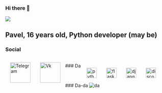 ### Hi there 👋

<img src="https://i.pinimg.com/originals/b2/2a/a2/b22aa22b2f3f55b6468361158d52e2e7.gif" object-fit="cover">

## **Pavel, 16 years old, Python developer (may be)**
### Social
<a href="https://t.me/ZetoQqq">
  <img align="left" alt="Telegram" width="64px" src="https://cdn1.iconfinder.com/data/icons/andriod-app-logo/32/icon_telegram-256.png" style="vertical-align: top; margin: 15px">
</a>
<a href="https://vk.com/zeto_qq">
  <img align="left" alt="Vk" width="64px" src="https://cdn1.iconfinder.com/data/icons/andriod-app-logo/32/icon_vk-256.png" style="vertical-align: top; margin: 15px">
</a>
<br>
### Da
<img src="https://cdn3.iconfinder.com/data/icons/logos-and-brands-adobe/512/267_Python-512.png" width="32px" alt="python" style="vertical-align: top; margin: 15px"><img src="https://pythonforundergradengineers.com/posts/zappa/images/flask_icon.png" width="32px" alt="flask" style="vertical-align: top; margin: 15px"><img src="https://icon-library.com/images/django-icon/django-icon-0.jpg" width="32px" alt="django" style="vertical-align: top; margin: 15px"><img src="https://i.imgur.com/zJI48F6.png" width="32px" alt="discord py" style="vertical-align: top; margin: 15px">
### Da-da
<img src="https://imgur.com/8evDcxK.gif" alt="da">

